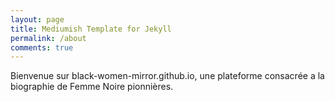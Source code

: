 ```yaml
---
layout: page
title: Mediumish Template for Jekyll
permalink: /about
comments: true
---
```


<div class="row justify-content-between">
<div class="col-md-8 pr-5">

<p>Bienvenue sur black-women-mirror.github.io, une plateforme consacrée a la biographie de Femme Noire pionnières. </p>

